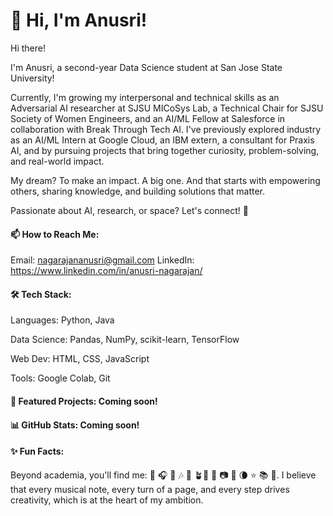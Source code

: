 # 👋 Hi, I'm Anusri!

Hi there! 

I'm Anusri, a second-year Data Science student at San Jose State University!

Currently, I'm growing my interpersonal and technical skills as an Adversarial AI researcher at SJSU MICoSys Lab, a Technical Chair for SJSU Society of Women Engineers, and an AI/ML Fellow at Salesforce in collaboration with Break Through Tech AI. I've previously explored industry as an AI/ML Intern at Google Cloud, an IBM extern, a consultant for Praxis AI, and by pursuing projects that bring together curiosity, problem-solving, and real-world impact.

My dream? To make an impact. A big one. And that starts with empowering others, sharing knowledge, and building solutions that matter. 

Passionate about AI, research, or space? Let's connect! 💫

#### 📫 How to Reach Me:

Email: nagarajananusri@gmail.com
LinkedIn: https://www.linkedin.com/in/anusri-nagarajan/

#### 🛠 Tech Stack:

Languages: Python, Java

Data Science: Pandas, NumPy, scikit-learn, TensorFlow

Web Dev: HTML, CSS, JavaScript

Tools: Google Colab, Git

#### 🚀 Featured Projects: Coming soon! 

#### 📊 GitHub Stats: Coming soon!

#### ✨ Fun Facts:

Beyond academia, you'll find me: 🎹 🎧 🎤 🎶 🧩 🪴🌲 🌅 📷 🔭 🌘 ⭐️ 📚 📝. I believe that every musical note, every turn of a page, and every step drives creativity, which is at the heart of my ambition. 
